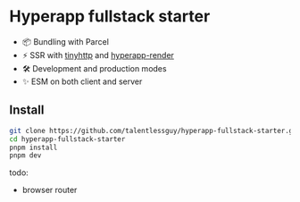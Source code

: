 # Hyperapp fullstack starter

- 📦 Bundling with Parcel
- ⚡ SSR with [tinyhttp](tinyhttp.v1rtl.site/) and [hyperapp-render](https://github.com/kriasoft/hyperapp-render)
- 🛠️ Development and production modes
- ✨ ESM on both client and server

## Install

```sh
git clone https://github.com/talentlessguy/hyperapp-fullstack-starter.git
cd hyperapp-fullstack-starter
pnpm install
pnpm dev
```

todo:

- browser router
